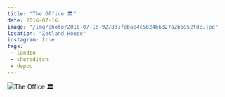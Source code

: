 ```yaml
---
title: "The Office 🏛"
date: 2016-07-16
image: "/img/photo/2016-07-16-9278d7febae4c5824b6827a2bb952fdc.jpg"
location: "Zetland House"
instagram: true
tags:
 - london
 - shoreditch
 - depop
---
```


![The Office 🏛](/img/photo/2016-07-16-9278d7febae4c5824b6827a2bb952fdc.jpg)
